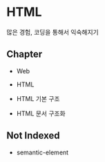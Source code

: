 # HTML

많은 경험, 코딩을 통해서 익숙해지기

## Chapter

- Web

- HTML

- HTML 기본 구조

- HTML 문서 구조화

## Not Indexed

- semantic-element